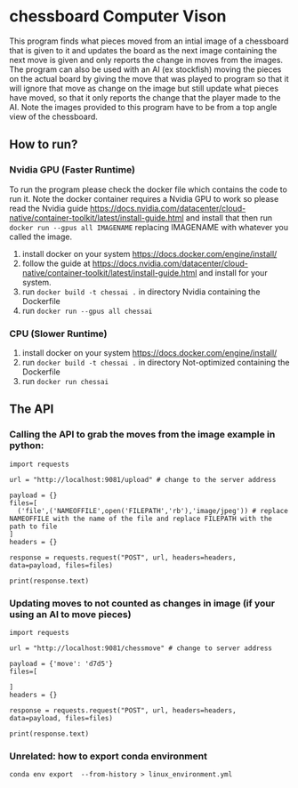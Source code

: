 # chessboard Computer Vison 

This program finds what pieces moved from an intial image of a chessboard that is given to it and updates the board as the next image containing the next move is given and only reports the change in moves from the images. The program can also be used with an AI (ex stockfish) moving the pieces on the actual board by giving the move that was played to program so that it will ignore that move as change on the image but still update what pieces have moved, so that it only reports the change that the player made to the AI. Note the images provided to this program have to be from a top angle view of the chessboard.

## How to run?

### Nvidia GPU (Faster Runtime)
To run the program please check the docker file which contains the code to run it. Note the docker container requires a Nvidia GPU to work so please read the Nvidia guide https://docs.nvidia.com/datacenter/cloud-native/container-toolkit/latest/install-guide.html and install that then run ```docker run --gpus all IMAGENAME``` replacing IMAGENAME with whatever you called the image.

1. install docker on your system https://docs.docker.com/engine/install/
2. follow the guide at https://docs.nvidia.com/datacenter/cloud-native/container-toolkit/latest/install-guide.html  and install for your system. 
3. run ```docker build -t chessai .``` in directory Nvidia containing the Dockerfile 
4. run ```docker run --gpus all chessai```

### CPU (Slower Runtime) 

1. install docker on your system https://docs.docker.com/engine/install/ 
2. run ```docker build -t chessai .``` in directory Not-optimized containing the Dockerfile 
4. run ```docker run chessai```


## The API 

### Calling the API to grab the moves from the image example in python: 
```
import requests

url = "http://localhost:9081/upload" # change to the server address

payload = {}
files=[
  ('file',('NAMEOFFILE',open('FILEPATH','rb'),'image/jpeg')) # replace NAMEOFFILE with the name of the file and replace FILEPATH with the path to file
]
headers = {}

response = requests.request("POST", url, headers=headers, data=payload, files=files)

print(response.text)
```

### Updating moves to not counted as changes in image (if your using an AI to move pieces)

```
import requests

url = "http://localhost:9081/chessmove" # change to server address

payload = {'move': 'd7d5'}
files=[

]
headers = {}

response = requests.request("POST", url, headers=headers, data=payload, files=files)

print(response.text)

```

### Unrelated: how to export conda environment
```conda env export  --from-history > linux_environment.yml```


